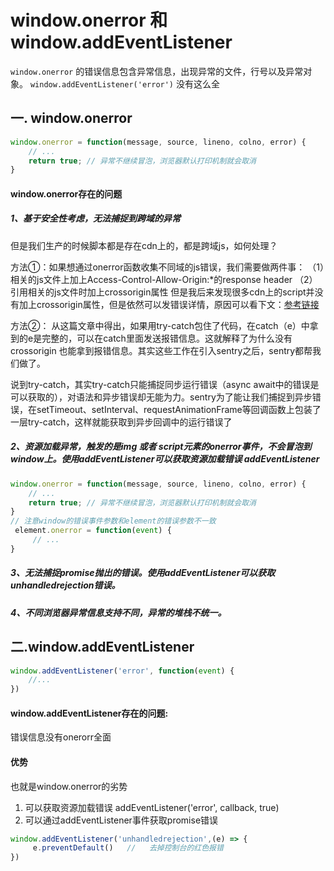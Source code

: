 <!--
 * @Description: 
 * @Author: yangxia
 * @Date: 2022-03-07 14:51:39
-->

# window.onerror 和 window.addEventListener

`window.onerror` 的错误信息包含异常信息，出现异常的文件，行号以及异常对象。
`window.addEventListener('error')` 没有这么全

## 一. window.onerror

```javascript
window.onerror = function(message, source, lineno, colno, error) {
    // ... 
    return true; // 异常不继续冒泡，浏览器默认打印机制就会取消 
}
```

#### window.onerror存在的问题
##### 1、基于安全性考虑，无法捕捉到跨域的异常

但是我们生产的时候脚本都是存在cdn上的，都是跨域js，如何处理？

方法①：如果想通过onerror函数收集不同域的js错误，我们需要做两件事：
    （1）相关的js文件上加上Access-Control-Allow-Origin:*的response header
    （2）引用相关的js文件时加上crossorigin属性
    但是我后来发现很多cdn上的script并没有加上crossorigin属性，但是依然可以发错误详情，原因可以看下文：[参考链接](https://blog.sentry.io/2016/05/17/what-is-script-error)

方法②：
    从这篇文章中得出，如果用try-catch包住了代码，在catch（e）中拿到的e是完整的，可以在catch里面发送报错信息。这就解释了为什么没有crossorigin 也能拿到报错信息。其实这些工作在引入sentry之后，sentry都帮我们做了。

说到try-catch，其实try-catch只能捕捉同步运行错误（async await中的错误是可以获取的），对语法和异步错误却无能为力。sentry为了能让我们捕捉到异步错误，在setTimeout、setInterval、requestAnimationFrame等回调函数上包装了一层try-catch，这样就能获取到异步回调中的运行错误了

##### 2、资源加载异常，触发的是img 或者 script元素的onerror事件，不会冒泡到window上。使用addEventListener可以获取资源加载错误 addEventListener

```javascript
window.onerror = function(message, source, lineno, colno, error) {
    // ... 
    return true; // 异常不继续冒泡，浏览器默认打印机制就会取消 
}
// 注意window的错误事件参数和element的错误参数不一致
 element.onerror = function(event) {
     // ... 
}
```

##### 3、无法捕捉promise抛出的错误。使用addEventListener可以获取unhandledrejection错误。

##### 4、不同浏览器异常信息支持不同，异常的堆栈不统一。

## 二.window.addEventListener

```javascript
window.addEventListener('error', function(event) { 
    //... 
})
```

#### window.addEventListener存在的问题:
 错误信息没有onerorr全面

#### 优势

也就是window.onerror的劣势

1. 可以获取资源加载错误 addEventListener('error', callback, true)
2. 可以通过addEventListener事件获取promise错误

```javascript
window.addEventListener('unhandledrejection',(e) => { 
     e.preventDefault()   //   去掉控制台的红色报错  
})
```
